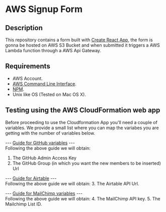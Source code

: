 # AWS Signup Form

## Description
This repository contains a form built with [Create React App](https://github.com/facebook/create-react-app), the form is gonna be hosted on AWS S3 Bucket and when submitted it triggers a AWS Lambda function through a AWS Api Gateway.

## Requirements
* AWS Account.
* [AWS Command Line Interface](https://aws.amazon.com/cli/).
* [NPM](https://www.npmjs.com/).
* Unix like OS (Tested on Mac OS X).

## Testing using the AWS CloudFormation web app
Before proceeding to use the Cloudformation App you'll need a couple of variables.
We provide a small list where you can map the variabes you are getting with the number of variables below.

--- [Guide for GitHub variables](docs/github.md) ---<br>
Following the above guide we will obtain:
1. The GitHub Admin Access Key
2. The GitHub Group (in which you want the new members to be inserted) Url <br>

--- [Guide for Airtable](docs/airtable.md) ---<br>
Following the above guide we will obtain:
3. The Airtable API Url. <br>

--- [Guide for MailChimp variables](docs/mailchimp.md) ---<br>
Following the above guide we will obtain:
4. The MailChimp API key.
5. The Mailchimp List ID. <br>

